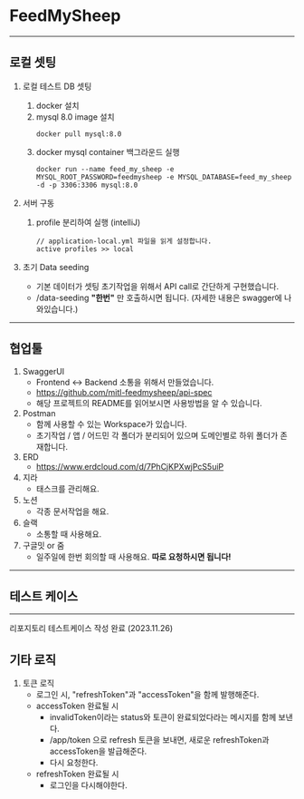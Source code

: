 # FeedMySheep

---

## 로컬 셋팅

1. 로컬 테스트 DB 셋팅
    1. docker 설치
    2. mysql 8.0 image 설치
       ```
       docker pull mysql:8.0
       ```
    3. docker mysql container 백그라운드 실행
       ```
       docker run --name feed_my_sheep -e MYSQL_ROOT_PASSWORD=feedmysheep -e MYSQL_DATABASE=feed_my_sheep -d -p 3306:3306 mysql:8.0
       ```

2. 서버 구동
    1. profile 분리하여 실행 (intelliJ)
       ```
       // application-local.yml 파일을 읽게 설정합니다.   
       active profiles >> local
       ```
3. 초기 Data seeding
    - 기본 데이터가 셋팅 초기작업을 위해서 API call로 간단하게 구현했습니다.
    - /data-seeding **"한번"** 만 호출하시면 됩니다. (자세한 내용은 swagger에 나와있습니다.)

---

## 협업툴

1. SwaggerUI
    - Frontend <-> Backend 소통을 위해서 만들었습니다.
    - https://github.com/mitl-feedmysheep/api-spec
    - 해당 프로젝트의 README를 읽어보시면 사용방법을 알 수 있습니다.
2. Postman
    - 함께 사용할 수 있는 Workspace가 있습니다.
    - 초기작업 / 앱 / 어드민 각 폴더가 분리되어 있으며 도메인별로 하위 폴더가 존재합니다.
3. ERD
    - https://www.erdcloud.com/d/7PhCjKPXwjPcS5uiP
4. 지라
    - 태스크를 관리해요.
5. 노션
    - 각종 문서작업을 해요.
6. 슬랙
    - 소통할 때 사용해요.
7. 구글밋 or 줌
    - 일주일에 한번 회의할 때 사용해요.
      **따로 요청하시면 됩니다!**

---

## 테스트 케이스

---
리포지토리 테스트케이스 작성 완료 (2023.11.26)

## 기타 로직

1. 토큰 로직
    - 로그인 시, "refreshToken"과 "accessToken"을 함께 발행해준다.
    - accessToken 완료될 시
        - invalidToken이라는 status와 토큰이 완료되었다라는 메시지를 함께 보낸다.
        - /app/token 으로 refresh 토큰을 보내면, 새로운 refreshToken과 accessToken을 발급해준다.
        - 다시 요청한다.
    - refreshToken 완료될 시
        - 로그인을 다시해야한다.